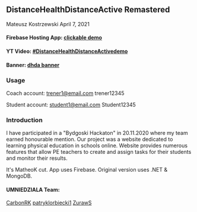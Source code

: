 ## DistanceHealthDistanceActive Remastered

Mateusz Kostrzewski
April 7, 2021

#### Firebase Hosting App: [clickable demo](https://frbflsexample2.web.app/)
#### YT Video: [#DistanceHealthDistanceActive​ demo](https://www.youtube.com/watch?v=DoeahaN01TE)
#### Banner: [dhda banner](https://www.deviantart.com/matheok/art/DistanceHealthDistanceActive-875603983)

### Usage

Coach account:
trener1@email.com
trener12345

Student account:
student1@email.com
Student12345

### Introduction

I have participated in a "Bydgoski Hackaton" in 20.11.2020 where my team earned honourable mention. Our project was a website dedicated 
to learning physical education in schools online. Website provides numerous features that allow 
PE teachers to create and assign tasks for their students and monitor their results.

It's MatheoK cut. App uses Firebase.
Original version uses .NET & MongoDB. 

#### UMNIEDZIALA Team: 
[CarbonRK](https://github.com/CarbonRK)
[patryklorbiecki1](https://github.com/patryklorbiecki1)
[ZurawS](https://github.com/ZurawS)
